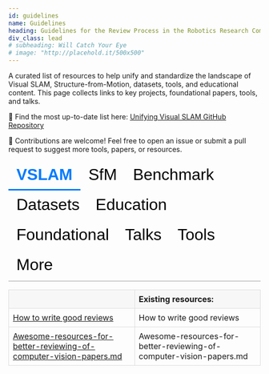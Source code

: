 ```yaml
---
id: guidelines
name: Guidelines
heading: Guidelines for the Review Process in the Robotics Research Community
div_class: lead
# subheading: Will Catch Your Eye
# image: "http://placehold.it/500x500"
---
```


A curated list of resources to help unify and standardize the landscape of Visual SLAM, Structure-from-Motion, datasets, tools, and educational content. This page collects links to key projects, foundational papers, tools, and talks.

🔗 Find the most up-to-date list here: [Unifying Visual SLAM GitHub Repository](https://github.com/VSLAM-LAB/Unifying-Visual-SLAM)

👋 Contributions are welcome! Feel free to open an issue or submit a pull request to suggest more tools, papers, or resources.

<style>
  .tab-buttons {
    display: flex;
    flex-wrap: wrap;
    border-bottom: 2px solid #ccc;
    margin-bottom: 1rem;
  }

  .tab-buttons button {
    background: none;
    border: none;
    border-bottom: 3px solid transparent;
    padding: 10px 16px;
    cursor: pointer;
    font-size: 2rem;
    transition: border-color 0.3s, background-color 0.3s;
  }

  .tab-buttons button:hover {
    background-color: #f0f0f0;
  }

  .tab-buttons button.active {
    border-bottom: 3px solid #007bff;
    font-weight: bold;
    color: #007bff;
  }

  .tab-content {
    display: none;
  }

  .tab-content.active {
    display: block;
  }

  table {
    width: 100%;
    border-collapse: collapse;
    margin-bottom: 1rem;
  }

  th, td {
    padding: 8px;
    border: 1px solid #ddd;
    text-align: left;
  }

  th {
    background-color: #f7f7f7;
  }
</style>

<div>
  <div class="tab-buttons">
    <button class="active" onclick="showTab('tab1', this)">VSLAM</button>
    <button onclick="showTab('tab8', this)">SfM</button>
    <button onclick="showTab('tab3', this)">Benchmark</button>
    <button onclick="showTab('tab4', this)">Datasets</button>
    <button onclick="showTab('tab2', this)">Education</button>
    <button onclick="showTab('tab5', this)">Foundational</button>
    <button onclick="showTab('tab6', this)">Talks</button>
    <button onclick="showTab('tab9', this)">Tools</button>
    <button onclick="showTab('tab7', this)">More</button>
  </div>

  <div id="tab1" class="tab-content active">
    <table>
      <thead><tr><th></th><th>Existing resources:</th></tr></thead>
      <tbody>
        <tr><td><a href="https://www.youtube.com/watch?v=W1zPtTt43LI">How to write good reviews</a></td><td>How to write good reviews</td></tr>
        <tr><td><a href="https://github.com/hassony2/useful-computer-vision-phd-resources/blob/master/Awesome-resources-for-better-reviewing-of-computer-vision-papers.md">Awesome-resources-for-better-reviewing-of-computer-vision-papers.md </a></td><td>Awesome-resources-for-better-reviewing-of-computer-vision-papers.md </td></tr>
      </tbody>
    </table>
  </div>

  <div id="tab2" class="tab-content">
    <table>
      <thead><tr><th></th><th>New Resources</th></tr></thead>
      <tbody>
        <tr><td>Mentorship program at RAS</td><td>Mentorship program at RAS</td></tr>
      </tbody>
    </table>
  </div>
<script>
  function showTab(tabId, button) {
    document.querySelectorAll('.tab-content').forEach(el => el.classList.remove('active'));
    document.getElementById(tabId).classList.add('active');
    document.querySelectorAll('.tab-buttons button').forEach(btn => btn.classList.remove('active'));
    button.classList.add('active');
  }
</script>
